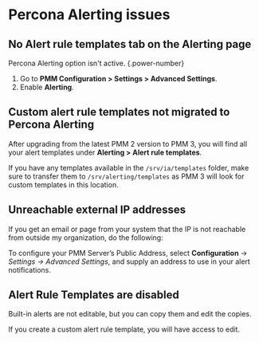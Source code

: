 # Percona Alerting issues

## No Alert rule templates tab on the Alerting page

Percona Alerting option isn't active.
{.power-number}

1. Go to **PMM Configuration > Settings > Advanced Settings**.
2. Enable **Alerting**.

## Custom alert rule templates not migrated to Percona Alerting

After upgrading from the latest PMM 2 version to PMM 3, you will find all your alert templates under **Alerting > Alert rule templates**.

If you have any templates available in the  `/srv/ia/templates` folder, make sure to transfer them to `/srv/alerting/templates` as PMM 3 will look for custom templates in this location.

## Unreachable external IP addresses

If you get an email or page from your system that the IP is not reachable from outside my organization, do the following:

To configure your PMM Server’s Public Address, select <i class="uil uil-cog"></i> **Configuration** → <i class="uil uil-setting"></i> **Settings* → *Advanced Settings**, and supply an address to use in your alert notifications.

## Alert Rule Templates are disabled

Built-in alerts are not editable, but you can copy them and edit the copies. 

If you create a custom alert rule template, you will have access to edit.